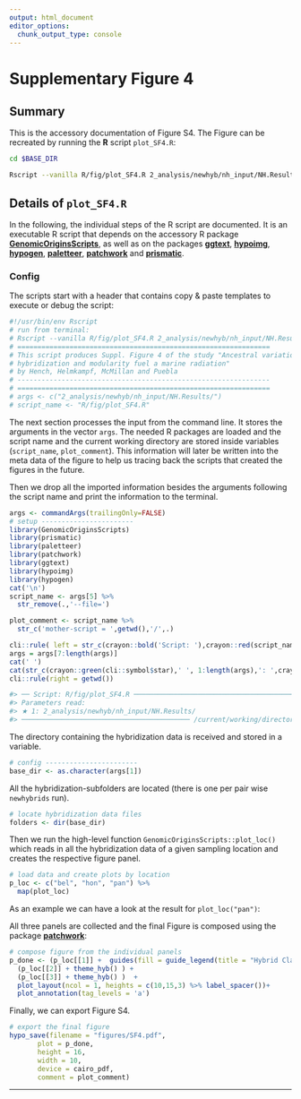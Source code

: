 ```yaml
---
output: html_document
editor_options:
  chunk_output_type: console
---
```

# Supplementary Figure 4



## Summary

This is the accessory documentation of Figure S4.
The Figure can be recreated by running the **R** script `plot_SF4.R`:

```sh
cd $BASE_DIR

Rscript --vanilla R/fig/plot_SF4.R 2_analysis/newhyb/nh_input/NH.Results/

```

## Details of `plot_SF4.R`

In the following, the individual steps of the R script are documented.
It is an executable R script that depends on the accessory R package [**GenomicOriginsScripts**](https://k-hench.github.io/GenomicOriginsScripts), as well as on the packages [**ggtext**](https://wilkelab.org/ggtext/), [**hypoimg**](https://k-hench.github.io/hypoimg), [**hypogen**](https://k-hench.github.io/hyponen), [**paletteer**](https://emilhvitfeldt.github.io/paletteer/), [**patchwork**](https://patchwork.data-imaginist.com/) and [**prismatic**](https://emilhvitfeldt.github.io/prismatic/).

### Config

The scripts start with a header that contains copy & paste templates to execute or debug the script:


```r
#!/usr/bin/env Rscript
# run from terminal:
# Rscript --vanilla R/fig/plot_SF4.R 2_analysis/newhyb/nh_input/NH.Results/
# ===============================================================
# This script produces Suppl. Figure 4 of the study "Ancestral variation,
# hybridization and modularity fuel a marine radiation"
# by Hench, Helmkampf, McMillan and Puebla
# ---------------------------------------------------------------
# ===============================================================
# args <- c("2_analysis/newhyb/nh_input/NH.Results/")
# script_name <- "R/fig/plot_SF4.R"
```

The next section processes the input from the command line.
It stores the arguments in the vector `args`.
The needed R packages are loaded and the script name and the current working directory are stored inside variables (`script_name`, `plot_comment`).
This information will later be written into the meta data of the figure to help us tracing back the scripts that created the figures in the future.

Then we drop all the imported information besides the arguments following the script name and print the information to the terminal.


```r
args <- commandArgs(trailingOnly=FALSE)
# setup -----------------------
library(GenomicOriginsScripts)
library(prismatic)
library(paletteer)
library(patchwork)
library(ggtext)
library(hypoimg)
library(hypogen)
cat('\n')
script_name <- args[5] %>%
  str_remove(.,'--file=')

plot_comment <- script_name %>%
  str_c('mother-script = ',getwd(),'/',.)

cli::rule( left = str_c(crayon::bold('Script: '),crayon::red(script_name)))
args = args[7:length(args)]
cat(' ')
cat(str_c(crayon::green(cli::symbol$star),' ', 1:length(args),': ',crayon::green(args),'\n'))
cli::rule(right = getwd())
```

```r
#> ── Script: R/fig/plot_SF4.R ────────────────────────────────────────────
#> Parameters read:
#> ★ 1: 2_analysis/newhyb/nh_input/NH.Results/
#> ────────────────────────────────────────── /current/working/directory ──
```

The directory containing the hybridization data is received and stored in a variable.


```r
# config -----------------------
base_dir <- as.character(args[1])
```

All the hybridization-subfolders are located (there is one per pair wise `newhybrids` run).


```r
# locate hybridization data files
folders <- dir(base_dir)
```

Then we run the high-level function `GenomicOriginsScripts::plot_loc()` which
reads in all the hybridization data of a given sampling location and creates the respective figure panel.


```r
# load data and create plots by location
p_loc <- c("bel", "hon", "pan") %>%
  map(plot_loc)
```

As an example we can have a look at the result for `plot_loc("pan")`:



All three panels are collected and the final Figure is composed using the package [**patchwork**](https://patchwork.data-imaginist.com/):


```r
# compose figure from the individual panels
p_done <- (p_loc[[1]] +  guides(fill = guide_legend(title = "Hybrid Class")) + theme_hyb(legend.position = c(1,1)) ) +
  (p_loc[[2]] + theme_hyb() ) +
  (p_loc[[3]] + theme_hyb() )  +
  plot_layout(ncol = 1, heights = c(10,15,3) %>% label_spacer())+
  plot_annotation(tag_levels = 'a')
```



Finally, we can export Figure S4.


```r
# export the final figure
hypo_save(filename = "figures/SF4.pdf",
       plot = p_done,
       height = 16,
       width = 10,
       device = cairo_pdf,
       comment = plot_comment)
```

---
